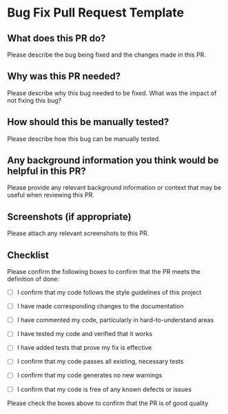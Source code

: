 # Bug Fix Pull Request Template

## What does this PR do?

Please describe the bug being fixed and the changes made in this PR.

## Why was this PR needed?

Please describe why this bug needed to be fixed. What was the impact of not fixing this bug?

## How should this be manually tested?

Please describe how this bug can be manually tested.

## Any background information you think would be helpful in this PR?

Please provide any relevant background information or context that may be useful when reviewing this PR.


## Screenshots (if appropriate)

Please attach any relevant screenshots to this PR.

## Checklist

Please confirm the following boxes to confirm that the PR meets the definition of done:

- [ ] I confirm that my code follows the style guidelines of this project
- [ ] I have made corresponding changes to the documentation
- [ ] I have commented my code, particularly in hard-to-understand areas

- [ ] I have tested my code and verified that it works
- [ ] I have added tests that prove my fix is effective
- [ ] I confirm that my code passes all existing, necessary tests

- [ ] I confirm that my code generates no new warnings
- [ ] I confirm that my code is free of any known defects or issues


Please check the boxes above to confirm that the PR is of good quality
